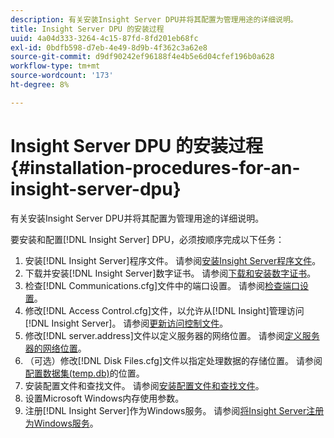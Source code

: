 ```yaml
---
description: 有关安装Insight Server DPU并将其配置为管理用途的详细说明。
title: Insight Server DPU 的安装过程
uuid: 4a04d333-3264-4c15-87fd-8fd201eb68fc
exl-id: 0bdfb598-d7eb-4e49-8d9b-4f362c3a62e8
source-git-commit: d9df90242ef96188f4e4b5e6d04cfef196b0a628
workflow-type: tm+mt
source-wordcount: '173'
ht-degree: 8%

---
```


# Insight Server DPU 的安装过程{#installation-procedures-for-an-insight-server-dpu}

有关安装Insight Server DPU并将其配置为管理用途的详细说明。

要安装和配置[!DNL Insight Server] DPU，必须按顺序完成以下任务：

1. 安装[!DNL Insight Server]程序文件。 请参阅[安装Insight Server程序文件](../../../../home/c-inst-svr/c-install-ins-svr/t-install-proc-inst-svr-dpu/t-install-prgm-files.md#task-1e6251fd39714186baa40d38f23d0088)。
1. 下载并安装[!DNL Insight Server]数字证书。 请参阅[下载和安装数字证书](../../../../home/c-inst-svr/c-install-ins-svr/t-install-proc-inst-svr-dpu/c-dnld-dgtl-cert/c-dnld-dgtl-cert.md#concept-4f79c240492f4e52b6375b4b3bbefa17)。
1. 检查[!DNL Communications.cfg]文件中的端口设置。 请参阅[检查端口设置](../../../../home/c-inst-svr/c-install-ins-svr/t-install-proc-inst-svr-dpu/t-chk-pt-stgs.md#task-a91191b0a19e4437aa535a27c734ae64)。
1. 修改[!DNL Access Control.cfg]文件，以允许从[!DNL Insight]管理访问[!DNL Insight Server]。 请参阅[更新访问控制文件](../../../../home/c-inst-svr/c-install-ins-svr/t-install-proc-inst-svr-dpu/c-updt-accss-ctrl-file.md#concept-fb9aa0c0e0664c018528f56d01c4808d)。
1. 修改[!DNL server.address]文件以定义服务器的网络位置。 请参阅[定义服务器的网络位置](../../../../home/c-inst-svr/c-install-ins-svr/t-install-proc-inst-svr-dpu/c-svrs-ntwk-loc/c-svrs-ntwk-loc.md#concept-87dd2aa3448c415ca1285bc445a8c649)。
1. （可选）修改[!DNL Disk Files.cfg]文件以指定处理数据的存储位置。 请参阅[配置数据集(temp.db)](../../../../home/c-inst-svr/c-install-ins-svr/t-install-proc-inst-svr-dpu/t-cfg-loc-dtst.md#task-f645eefecb154e679acbb480a07c1f0e)的位置。
1. 安装配置文件和查找文件。 请参阅[安装配置文件和查找文件](../../../../home/c-inst-svr/c-install-ins-svr/t-install-proc-inst-svr-dpu/c-install-prof-lkup-files.md#concept-1631895d09a14dc99316bf8cf166fdfc)。
1. 设置Microsoft Windows内存使用参数。
1. 注册[!DNL Insight Server]作为Windows服务。 请参阅[将Insight Server注册为Windows服务](../../../../home/c-inst-svr/c-install-ins-svr/t-install-proc-inst-svr-dpu/c-reg-wdws-svc.md#concept-f2c7aa891d544a2595aa01d0d796a540)。
